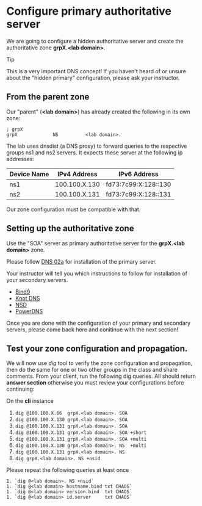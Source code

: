 # Configure primary authoritative server

We are going to configure a hidden authoritative server and create the authoritative zone **grpX.\<lab domain\>**.

> [!TIP]
> This is a very important DNS concept! 
> If you haven't heard of or unsure about the "hidden primary" 
> configuration, please ask your instructor. 

## From the parent zone

Our "parent" (**\<lab domain\>**) has already created the following in its own zone:

```
; grpX
grpX             NS          <lab domain>.
```

The lab uses dnsdist (a DNS proxy) to forward queries to the 
respective groups ns1 and ns2 servers. It expects these server at the
following ip addresses:

| Device Name   | IPv4 Address   | IPv6 Address         | 
| ------------- | -------------- | -------------------- |
| ns1           | 100.100.X.130  | fd73:7c99:X:128::130 |
| ns2           | 100.100.X.131  | fd73:7c99:X:128::131 |

Our zone configuration must be compatible with that.

## Setting up the authoritative zone

Use the "SOA" server as primary authoritative server for the  **grpX.\<lab domain\>** zone.

Please follow [DNS 02a](http://DNS%2002a%20-%20Bind.md) for installation of the primary server.

Your instructor will tell you which instructions to follow for installation of your secondary servers.

- [Bind9](http://DNS%2002b%20-%20Bind%20Secondary.md)
- [Knot DNS](http://DNS%2002c%20-%20Knot)
- [NSD](http://DNS%2002d%20-%20NSD)
- [PowerDNS](http://DNS%2002e%20-%20PowerDNS)

Once you are done with the configuration of your primary and secondary servers, please come back here and conitinue with the next section!

## Test your zone configuration and propagation.

We will now use *dig* tool to verify the zone configuration and propagation, then do the same for one or two other groups in the class and share comments. From your client, run the following dig queries. All should return **answer section** otherwise you must review your configurations before continuing:

On the **cli** instance

1. `dig @100.100.X.66  grpX.<lab domain>. SOA`
1. `dig @100.100.X.130 grpX.<lab domain>. SOA`
1. `dig @100.100.X.131 grpX.<lab domain>. SOA`
1. `dig @100.100.X.131 grpX.<lab domain>. SOA +short`
1. `dig @100.100.X.131 grpX.<lab domain>. SOA +multi`
1. `dig @100.100.X.130 grpX.<lab domain>. NS  +multi`
1. `dig @100.100.X.131 grpX.<lab domain>. NS`
1. `dig grpX.<lab domain>. NS +nsid`

Please repeat the following queries at least once
```
1. `dig @<lab domain>. NS +nsid`
1. `dig @<lab domain> hostname.bind txt CHAOS`
1. `dig @<lab domain> version.bind  txt CHAOS`
1. `dig @<lab domain> id.server     txt CHAOS`
```
